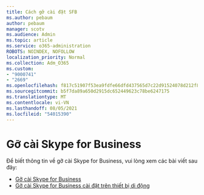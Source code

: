 ```yaml
---
title: Cách gỡ cài đặt SFB
ms.author: pebaum
author: pebaum
manager: scotv
ms.audience: Admin
ms.topic: article
ms.service: o365-administration
ROBOTS: NOINDEX, NOFOLLOW
localization_priority: Normal
ms.collection: Adm_O365
ms.custom:
- "9000741"
- "2669"
ms.openlocfilehash: f817c51907f53ea9fdfe66dfd437565d7c22d91524078d212f8b3065a8d0b85f
ms.sourcegitcommit: b5f7da89a650d2915dc652449623c78be6247175
ms.translationtype: MT
ms.contentlocale: vi-VN
ms.lasthandoff: 08/05/2021
ms.locfileid: "54015390"
---
```

# <a name="uninstall-skype-for-business"></a>Gỡ cài Skype for Business

Để biết thông tin về gỡ cài Skype for Business, vui lòng xem các bài viết sau đây:

- [Gỡ cài Skype for Business](https://support.office.com/article/uninstall-skype-for-business-28c4a036-7f22-406c-b7f4-87894cbaf902)
- [Gỡ cài Skype for Business cài đặt trên thiết bị di động](https://support.office.com/article/uninstall-skype-for-business-on-a-mobile-device-9c9e6270-f88e-404c-b757-3ffb6ffb897a)